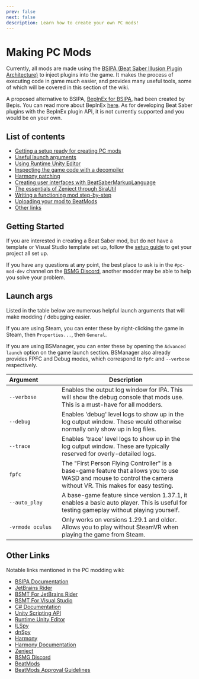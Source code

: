 ```yaml
---
prev: false
next: false
description: Learn how to create your own PC mods!
---
```


# Making PC Mods

Currently, all mods are made using the
[BSIPA (Beat Saber Illusion Plugin Architecture)](https://github.com/nike4613/BeatSaber-IPA-Reloaded/)
to inject plugins into the game. It makes the process of executing code in game much easier, and provides many useful
tools, some of which will be covered in this section of the wiki.

A proposed alternative to BSIPA, [BepInEx for BSIPA](https://github.com/BepInEx/BepInEx.BSIPA.Loader),
had been created by Bepis. You can read more about BepInEx [here](https://github.com/BepInEx/BepInEx). As for developing
Beat Saber plugins with the BepInEx plugin API, it is not currently supported and you would be on your own.

## List of contents

- [Getting a setup ready for creating PC mods](#getting-started)
- [Useful launch arguments](#launch-args)
- [Using Runtime Unity Editor](./rue.md)
- [Inspecting the game code with a decompiler](./decompiling.md)
- [Harmony patching](./harmony-patching.md)
- [Creating user interfaces with BeatSaberMarkupLanguage](./bsml.md)
- [The essentials of Zenject through SiraUtil](./zenject.md)
- [Writing a functioning mod step-by-step](./full-mod-guide.md)
- [Uploading your mod to BeatMods](./beatmods.md)
- [Other links](#other-links)

## Getting Started

If you are interested in creating a Beat Saber mod, but do not have a template or Visual Studio template set up,
follow the [setup guide](./setup.md) to get your project all set up.

If you have any questions at any point, the best place to ask is in the `#pc-mod-dev` channel on the
[BSMG Discord](https://discord.gg/beatsabermods), another modder may be able to help you solve your problem.

## Launch args

Listed in the table below are numerous helpful launch arguments that will make modding / debugging easier.

If you are using Steam, you can enter these by right-clicking the game in Steam, then `Properties...`, then `General`.

If you are using BSManager, you can enter these by opening the `Advanced launch` option on the game launch section.
BSManager also already provides FPFC and Debug modes, which correspond to `fpfc` and `--verbose` respectively.

<!-- markdownlint-disable MD013 -->

| Argument&emsp;&emsp;&emsp; | Description                                                                                                                                                      |
| -------------------------- | ---------------------------------------------------------------------------------------------------------------------------------------------------------------- |
| `--verbose`                | Enables the output log window for IPA. This will show the debug console that mods use. This is a must-have for all modders.                                      |
| `--debug`                  | Enables 'debug' level logs to show up in the log output window. These would otherwise normally only show up in log files.                                        |
| `--trace`                  | Enables 'trace' level logs to show up in the log output window. These are typically reserved for overly-detailed logs.                                           |
| `fpfc`                     | The "First Person Flying Controller" is a base-game feature that allows you to use WASD and mouse to control the camera without VR. This makes for easy testing. |
| `--auto_play`              | A base-game feature since version 1.37.1, it enables a basic auto player. This is useful for testing gameplay without playing yourself.                          |
| `-vrmode oculus`           | Only works on versions 1.29.1 and older. Allows you to play without SteamVR when playing the game from Steam.                                                    |

<!-- markdownlint-enable MD013 -->

## Other Links

Notable links mentioned in the PC modding wiki:

- [BSIPA Documentation](https://nike4613.github.io/BeatSaber-IPA-Reloaded/articles/start-dev.html)
- [JetBrains Rider](https://www.jetbrains.com/rider/)
- [BSMT For JetBrains Rider](https://github.com/Fernthedev/BSMT-Rider/)
- [BSMT For Visual Studio](https://github.com/Zingabopp/BeatSaberTemplates/)
- [C# Documentation](https://learn.microsoft.com/en-us/dotnet/csharp/)
- [Unity Scripting API](https://docs.unity3d.com/ScriptReference/index.html)
- [Runtime Unity Editor](https://github.com/ManlyMarco/RuntimeUnityEditor)
- [ILSpy](https://github.com/icsharpcode/ILSpy)
- [dnSpy](https://github.com/dnSpyEx/dnSpy)
- [Harmony](https://github.com/pardeike/Harmony)
- [Harmony Documentation](https://harmony.pardeike.net/articles/patching.html)
- [Zenject](https://github.com/Mathijs-Bakker/Extenject)
- [BSMG Discord](https://discord.gg/beatsabermods)
- [BeatMods](https://beatmods.com)
- [BeatMods Approval Guidelines](https://docs.google.com/document/d/15RBVesZdS-U94AvesJ2DJqcnAtgh9E2PZOcbjrQle5Y/edit?usp=sharing)
